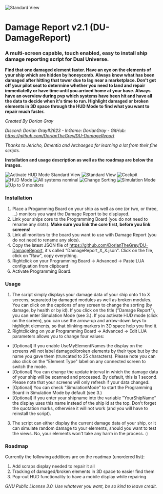 
![Standard View](https://github.com/DorianTheGrey/DU-DamageReport/blob/main/img/DR_Logo1.png)

# Damage Report v2.1 (DU-DamageReport)

### A multi-screen capable, touch enabled, easy to install ship damage reporting script for **Dual Universe**.

**Find that one damaged element faster. Have an eye on the elements of your ship which are hidden by honeycomb. Always know what has been damaged after hitting that tower due to lag near a marketplace. Don't get off your pilot seat to determine whether you need to land and repair immediatelly or have time until you arrived home at your base. Always have an overview during pvp which systems have been hit and have all the data to decide when it's time to run. Highlight damaged or broken elements in 3D space through the HUD Mode to find what you want to repair much faster.**

*Created By Dorian Gray*

*Discord: Dorian Gray#2623 - InGame: DorianGray - GitHub: https://github.com/DorianTheGrey/DU-DamageReport*

*Thanks to Jericho, Dmentia and Archaegeo for learning a lot from their fine scripts.*

**Installation and usage description as well as the roadmap are below the images.**

![Activate HUD Mode Standard View](https://github.com/DorianTheGrey/DU-DamageReport/blob/main/img/ActivateHUDMode.png)
![Standard View](https://github.com/DorianTheGrey/DU-DamageReport/blob/main/img/StandardView.png)
![Cockpit](https://github.com/DorianTheGrey/DU-DamageReport/blob/main/img/InstalledToShip2.png)
![HUD Mode](https://github.com/DorianTheGrey/DU-DamageReport/blob/main/img/DamageReportHUD.png)
![All systems nominal](https://github.com/DorianTheGrey/DU-DamageReport/blob/main/img/AllSystemsNominal2.png)
![Change Sorting](https://github.com/DorianTheGrey/DU-DamageReport/blob/main/img/ChangeSorting.png)
![Simulation Mode](https://github.com/DorianTheGrey/DU-DamageReport/blob/main/img/SimulatedView.png)
![Up to 9 monitors](https://github.com/DorianTheGrey/DU-DamageReport/blob/main/img/UpTo9Monitors2.png)


### Installation

1. Place a Progamming Board on your ship as well as one (or two, or three, ...) monitors you want the Damage Report to be displayed.
2. Link your ships core to the Programming Board (you do not need to rename any slots). **Make sure you link the core first, before you link screens!**
3. Link all monitors to the board you want to use with Damage Report (you do not need to rename any slots).
4. Copy the latest JSON file of https://github.com/DorianTheGrey/DU-DamageReport, it's called "DamageReport_X_X.json". Click on the file, click on "Raw", copy everything.
5. Rightclick on your Programming Board -> Advanced -> Paste LUA configuation from clipboard
6. Activate Programming Board.

### Usage

1. The script simply displays your damage data of your ship onto 1 to X screens, separated by damaged modules as well as broken modules. You can click on the captions of any screen to change the sorting (by damage, by health or by id). If you click on the title ("Damage Report"), you can enter Simulation Mode (see 3.). If you activate HUD mode (click on the screen), you can use the arrow-up and arrow-down keys to highlight elements, so that blinking markers in 3D space help you find it.
2. Rightclicking on your Programming Board -> Advanced -> Edit LUA parameters allows you to change four values:
* [Optional] If you enable UseMyElementNames the display on the screens will not label damaged/broken elements by their type but by the name you gave them (truncated to 25 characters). Please note you can also click on the "Element Type" label on any connected screen to switch the mode.
* [Optional] You can change the update interval in which the damage data of your ship will be scanned and processed. By default, this is 1 second. Please note that your screens will only refresh if your data changed.
* [Optional] You can check "SimulationMode" to start the Programming Board in Simulation Mode by default (see 3.)
* [Optional] If you enter your shipname into the variable "YourShipName" the display uses this name instead of the ship id at the top. Don't forget the quotation marks, otherwise it will not work (and you will have to reinstall the script).
3. The script can either display the current damage data of your ship, or it can simulate random damage to your elements, should you want to test the views. No, your elements won't take any harm in the process. :)

### Roadmap

Currently the following additions are on the roadmap (unordered list):

1. Add scraps display needed to repair it all
2. Tracking of damaged/broken elements in 3D space to easier find them
3. Pop-out HUD functionality to have a mobile display while repairing 

*GNU Public License 3.0. Use whatever you want, be so kind to leave credit.*
